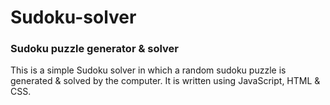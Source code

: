 # Sudoku-solver
### Sudoku puzzle generator &amp; solver
This is a simple Sudoku solver in which a random sudoku puzzle is generated & solved by the computer. It is written using JavaScript, HTML & CSS.
